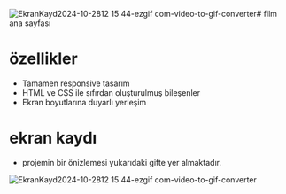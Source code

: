 ![EkranKayd2024-10-2812 15 44-ezgif com-video-to-gif-converter](https://github.com/user-attachments/assets/0900d96d-e4ca-4aa6-ac51-a15d7ae8a1ce)# film ana sayfası

# özellikler
- Tamamen responsive tasarım
- HTML ve CSS ile sıfırdan oluşturulmuş bileşenler
- Ekran boyutlarına duyarlı yerleşim

# ekran kaydı
- projemin bir önizlemesi yukarıdaki gifte yer almaktadır.

![EkranKayd2024-10-2812 15 44-ezgif com-video-to-gif-converter](https://github.com/user-attachments/assets/bf56be84-7047-442d-a5dd-cf40ad05204f)
